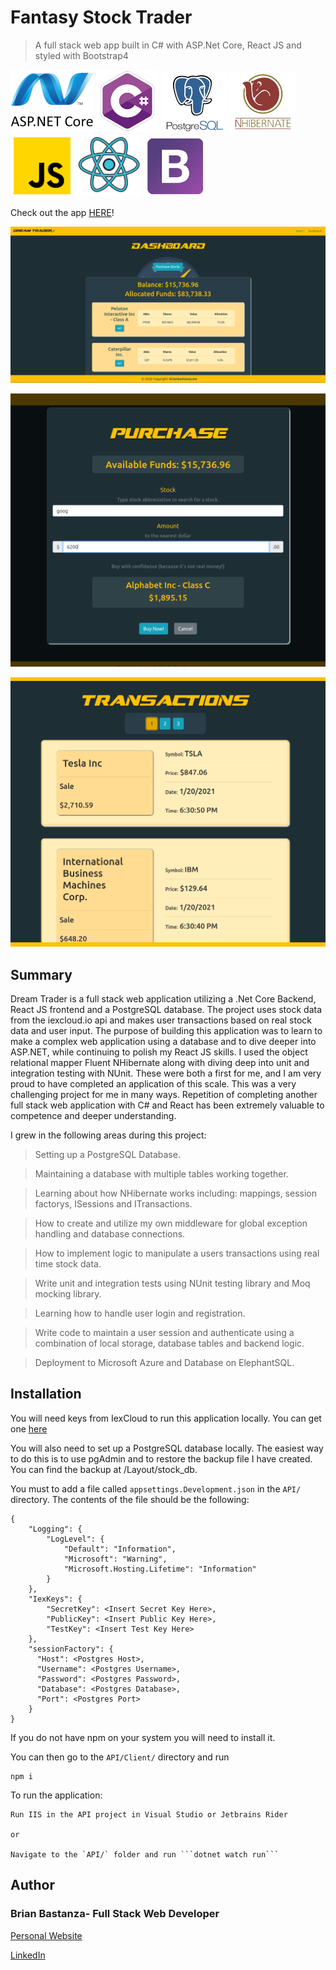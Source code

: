 # Fantasy Stock Trader

> A full stack web app built in C# with ASP.Net Core, React JS and styled with Bootstrap4

![dotnet](mdImages/dotnetcore.png)
![csharp](mdImages/c_sharp.png)
![postgres](mdImages/postgres.png)
![csharp](mdImages/nhibernate.png)
![javascript](mdImages/javascript.png)
![html](mdImages/react.png)
![html](mdImages/bootstrap.png)

Check out the app [HERE](https://dreamtrader.azurewebsites.net)!

![Screenshot](mdImages/screenshot.png)

![Screenshot2](mdImages/screenshot2.png)

![Screenshot3](mdImages/screenshot3.png)

## Summary

Dream Trader is a full stack web application utilizing a .Net Core Backend, React JS frontend and a PostgreSQL database. The
project uses stock data from the iexcloud.io api and makes user transactions based on real stock data and user input. The purpose 
of building this application was to learn to make a complex web application using a database and to dive deeper
into ASP.NET, while continuing to polish my React JS skills. I used the object relational mapper Fluent NHibernate 
along with diving deep into unit and integration testing with NUnit. These were both a first for me, and I am very proud 
to have completed an application of this scale. This was a very challenging project for me in many ways. Repetition of completing
another full stack web application with C# and React has been extremely valuable to competence and deeper understanding.

I grew in the following areas during this project:

> Setting up a PostgreSQL Database.

> Maintaining a database with multiple tables working together.

> Learning about how NHibernate works including: mappings, session factorys, ISessions and ITransactions.

> How to create and utilize my own middleware for global exception handling and database connections.

> How to implement logic to manipulate a users transactions using real time stock data. 

> Write unit and integration tests using NUnit testing library and Moq mocking library.

> Learning how to handle user login and registration.

> Write code to maintain a user session and authenticate using a combination of local storage, database tables and backend logic.

> Deployment to Microsoft Azure and Database on ElephantSQL.


## Installation

You will need keys from IexCloud to run this application locally. You can get one [here](https://www.iexcloud.io)

You will also need to set up a PostgreSQL database locally. The easiest way to do this is to use pgAdmin and
to restore the backup file I have created. You can find the backup at /Layout/stock_db. 

You must to add a file called `appsettings.Development.json` in the `API/` directory. The contents of the file should be the following:

```
{
    "Logging": {
        "LogLevel": {
            "Default": "Information",
            "Microsoft": "Warning",
            "Microsoft.Hosting.Lifetime": "Information"
        }
    },
    "IexKeys": {
        "SecretKey": <Insert Secret Key Here>,
        "PublicKey": <Insert Public Key Here>,
        "TestKey": <Insert Test Key Here>
    },
    "sessionFactory": {
      "Host": <Postgres Host>,
      "Username": <Postgres Username>,
      "Password": <Postgres Password>,
      "Database": <Postgres Database>,
      "Port": <Postgres Port>
    }
}
```
If you do not have npm on your system you will need to install it.

You can then go to the `API/Client/` directory and run

```
npm i
```

To run the application:

    Run IIS in the API project in Visual Studio or Jetbrains Rider

    or 

    Navigate to the `API/` folder and run ```dotnet watch run```


## Author

### Brian Bastanza- Full Stack Web Developer

<a href="https://www.brianbastanza.me/" target="_blank" rel="noopener">Personal Website</a>

[LinkedIn](https://www.linkedin.com/in/bbastanza)
